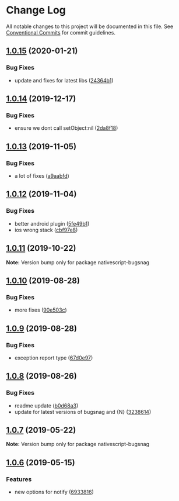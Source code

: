 # Change Log

All notable changes to this project will be documented in this file.
See [Conventional Commits](https://conventionalcommits.org) for commit guidelines.

## [1.0.15](https://github.com/Akylas/nativescript-bugsnag/compare/v1.0.14...v1.0.15) (2020-01-21)


### Bug Fixes

* update and fixes for latest libs ([24364b1](https://github.com/Akylas/nativescript-bugsnag/commit/24364b13364d11a66bfbc81fac89b0c4ce45a686))





## [1.0.14](https://github.com/Akylas/nativescript-bugsnag/compare/v1.0.13...v1.0.14) (2019-12-17)


### Bug Fixes

* ensure we dont call setObject:nil ([2da8f18](https://github.com/Akylas/nativescript-bugsnag/commit/2da8f1819e3c46533cedc7431bd25e2dff783355))





## [1.0.13](https://github.com/Akylas/nativescript-bugsnag/compare/v1.0.12...v1.0.13) (2019-11-05)


### Bug Fixes

* a lot of fixes ([a9aabfd](https://github.com/Akylas/nativescript-bugsnag/commit/a9aabfdabab626d281f1675f047480130d2f1778))





## [1.0.12](https://github.com/Akylas/nativescript-bugsnag/compare/v1.0.11...v1.0.12) (2019-11-04)


### Bug Fixes

* better android plugin ([5fe49b1](https://github.com/Akylas/nativescript-bugsnag/commit/5fe49b16903eb73979b56c616da8cd28f747d0c1))
* ios wrong stack ([cbf97e8](https://github.com/Akylas/nativescript-bugsnag/commit/cbf97e888ef3a714c1a5d3b1343d4420dca7420b))





## [1.0.11](https://github.com/Akylas/nativescript-bugsnag/compare/v1.0.10...v1.0.11) (2019-10-22)

**Note:** Version bump only for package nativescript-bugsnag





## [1.0.10](https://github.com/Akylas/nativescript-bugsnag/compare/v1.0.9...v1.0.10) (2019-08-28)


### Bug Fixes

* more fixes ([90e503c](https://github.com/Akylas/nativescript-bugsnag/commit/90e503c))





## [1.0.9](https://github.com/Akylas/nativescript-bugsnag/compare/v1.0.8...v1.0.9) (2019-08-28)


### Bug Fixes

* exception report type ([67d0e97](https://github.com/Akylas/nativescript-bugsnag/commit/67d0e97))





## [1.0.8](https://github.com/Akylas/nativescript-bugsnag/compare/v1.0.7...v1.0.8) (2019-08-26)


### Bug Fixes

* readme update ([b0d68a3](https://github.com/Akylas/nativescript-bugsnag/commit/b0d68a3))
* update for latest versions of bugsnag and {N} ([3238614](https://github.com/Akylas/nativescript-bugsnag/commit/3238614))





## [1.0.7](https://github.com/Akylas/nativescript-bugsnag/compare/v1.0.6...v1.0.7) (2019-05-22)

**Note:** Version bump only for package nativescript-bugsnag





## [1.0.6](https://github.com/Akylas/nativescript-bugsnag/compare/v1.0.5...v1.0.6) (2019-05-15)


### Features

* new options for notify ([6933816](https://github.com/Akylas/nativescript-bugsnag/commit/6933816))
